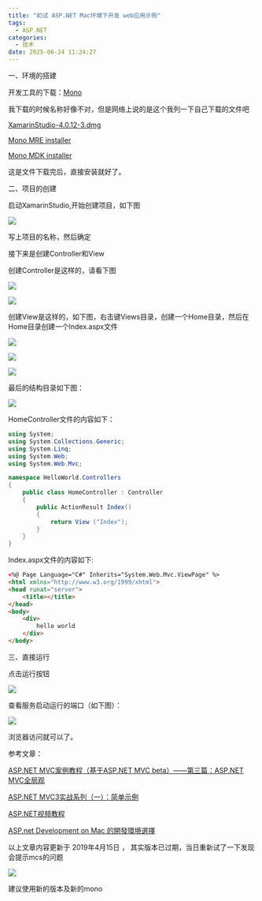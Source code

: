 ```yaml
---
title: "初试 ASP.NET Mac环境下开发 web应用示例"
tags:
  - ASP.NET
categories:
  - 技术
date: 2025-06-24 11:24:27
---
```


一、环境的搭建

开发工具的下载：[Mono](http://www.go-mono.com/mono-downloads/download.html)

我下载的时候名称好像不对，但是网络上说的是这个我列一下自己下载的文件吧

[XamarinStudio-4.0.12-3.dmg](http://download.xamarin.com/studio/Mac/XamarinStudio-4.0.12-3.dmg)

[Mono MRE installer](http://download.mono-project.com/archive/3.2.3/macos-10-x86/MonoFramework-MRE-3.2.3.macos10.xamarin.x86.pkg)

[Mono MDK installer](http://download.mono-project.com/archive/3.2.3/macos-10-x86/MonoFramework-MDK-3.2.3.macos10.xamarin.x86.pkg)

这是文件下载完后，直接安装就好了。

二、项目的创建

启动XamarinStudio,开始创建项目，如下图

![](https://res.cloudinary.com/dy5dvcuc1/image/upload/v1555323992/gowhich/406_1.png)

写上项目的名称，然后确定

接下来是创建Controller和View

创建Controller是这样的，请看下图

![](https://res.cloudinary.com/dy5dvcuc1/image/upload/v1555324086/gowhich/406_2.png)

![](https://res.cloudinary.com/dy5dvcuc1/image/upload/v1555324086/gowhich/406_3.png)

创建View是这样的，如下图，右击键Views目录，创建一个Home目录，然后在Home目录创建一个Index.aspx文件

![](https://res.cloudinary.com/dy5dvcuc1/image/upload/v1555324181/gowhich/406_4.png)

![](https://res.cloudinary.com/dy5dvcuc1/image/upload/v1555324181/gowhich/406_5.png)

![](https://res.cloudinary.com/dy5dvcuc1/image/upload/v1555324252/gowhich/406_6.png)

最后的结构目录如下图：

![](https://res.cloudinary.com/dy5dvcuc1/image/upload/v1555324252/gowhich/406_7.png)

HomeController文件的内容如下：

```cs
using System;
using System.Collections.Generic;
using System.Linq;
using System.Web;
using System.Web.Mvc;

namespace HelloWorld.Controllers
{
    public class HomeController : Controller
    {
        public ActionResult Index()
        {
            return View ("Index");
        }
    }
}
```

Index.aspx文件的内容如下:

```html
<%@ Page Language="C#" Inherits="System.Web.Mvc.ViewPage" %>
<html xmlns="http://www.w3.org/1999/xhtml">
<head runat="server">
    <title></title>
</head>
<body>
    <div>
        hello world
    </div>
</body>
```

三、直接运行

点击运行按钮

![](https://res.cloudinary.com/dy5dvcuc1/image/upload/v1555324413/gowhich/406_8.png)

查看服务启动运行的端口（如下图）：

![](https://res.cloudinary.com/dy5dvcuc1/image/upload/v1555324413/gowhich/406_9.png)

浏览器访问就可以了。

参考文章：

[ASP.NET MVC案例教程（基于ASP.NET MVC beta）——第三篇：ASP.NET MVC全局观](http://www.cnblogs.com/leoo2sk/archive/2008/11/01/1324168.html)

[ASP.NET MVC3实战系列（一）：简单示例](http://www.cnblogs.com/cnblogsfans/archive/2011/09/01/2162227.html)

[ASP.NET视频教程](http://developer.51cto.com/developer/aspdotnet/)

[ASP.net Development on Mac 的開發環境選擇](http://carolhsu.github.io/blog/2012/08/18/asp-dot-net-development-on-mac-de-kai-fa-huan-jing-xuan-ze/)

以上文章内容更新于 2019年4月15日 ， 其实版本已过期，当日重新试了一下发现会提示mcs的问题

![](https://res.cloudinary.com/dy5dvcuc1/image/upload/v1555324413/gowhich/406_8.png)

建议使用新的版本及新的mono

